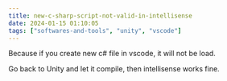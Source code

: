 ```yaml
---
title: new-c-sharp-script-not-valid-in-intellisense
date: 2024-01-15 01:10:05
tags: ["softwares-and-tools", "unity", "vscode"]
---
```

Because if you create new c# file in vscode, it will not be load.

Go back to Unity and let it compile, then intellisense works fine.

